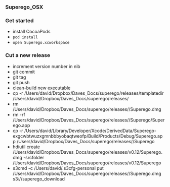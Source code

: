 ### Superego_OSX

### Get started

* install CocoaPods
* `pod install`
* `open Superego.xcworkspace`

### Cut a new release

* increment version number in nib
* git commit
* git tag <version number>
* git push
* clean-build new executable
* cp -r /Users/david/Dropbox/Daves_Docs/superego/releases/templatedir /Users/david/Dropbox/Daves_Docs/superego/releases/<version>
* rm /Users/david/Dropbox/Daves_Docs/superego/releases/<version>/Superego.dmg
* rm -rf /Users/david/Dropbox/Daves_Docs/superego/releases/<version>/Superego/Superego.app
* cp -r /Users/david/Library/Developer/Xcode/DerivedData/Superego-exgcwbtwuzxgmnbbbyobaqtweofp/Build/Products/Debug/Superego.app /Users/david/Dropbox/Daves_Docs/superego/releases/<version>/Superego
* hdiutil create /Users/david/Dropbox/Daves_Docs/superego/releases/v0.12/Superego.dmg -srcfolder /Users/david/Dropbox/Daves_Docs/superego/releases/v0.12/Superego
* s3cmd -c /Users/david/.s3cfg-personal put /Users/david/Dropbox/Daves_Docs/superego/releases/<version>/Superego.dmg s3://superego_download
